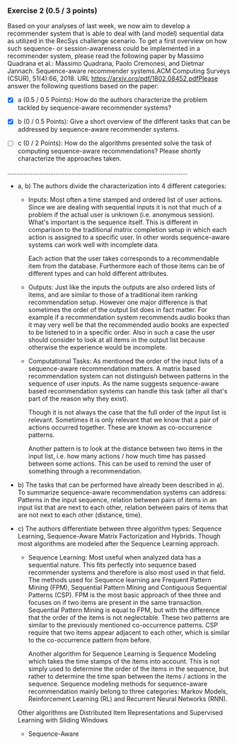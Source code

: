 ### Exercise 2 (0.5 / 3 points)
Based on your analyses of last week, we now aim to develop a recommender system that is able to deal with (and model) sequential data as utilized in the RecSys challenge scenario. To get a first overview on how such sequence- or session-awareness could be implemented in a recommender system, please read the following paper by Massimo Quadrana et al.: Massimo Quadrana, Paolo Cremonesi, and Dietmar Jannach.  Sequence-aware recommender systems.ACM Computing Surveys (CSUR), 51(4):66, 2018. URL https://arxiv.org/pdf/1802.08452.pdfPlease answer the following questions based on the paper:
  
- [x] a (0.5 / 0.5 Points): How do the authors characterize the problem tackled by sequence-aware recommender systems?

- [x] b (0 / 0.5 Points): Give a short overview of the different tasks that can be addressed by sequence-aware recommender systems.

- [ ] c (0 / 2 Points): How do the algorithms presented solve the task of computing sequence-aware recommendations? Please shortly characterize the approaches taken.

.....................................................................................................

- a, b) The authors divide the characterization into 4 different categories: 
  - Inputs: Most often a time stamped and ordered list of user actions. Since we are dealing with sequential inputs it is not that much of a problem if the actual user is unknown (i.e. anonymous session). What's important is the sequence itself. This is different in comparison to the traditional matrix completion setup in which each action is assigned to a specific user. In other words sequence-aware systems can work well with incomplete data. 
  
    Each action that the user takes corresponds to a recommendable item from the database. Furthermore each of those items can be of different types and can hold different attributes. 
    
  - Outputs: Just like the inputs the outputs are also ordered lists of items, and are similar to those of a traditional item ranking recommendation setup. However one major difference is that sometimes the order of the output list does in fact matter. For example if a recommendation system recommends audio books than it may very well be that the recommended audio books are expected to be listened to in a specific order. Also in such a case the user should consider to look at all items in the output list because otherwise the experience would be incomplete. 
  
  - Computational Tasks: As mentioned the order of the input lists of a sequence-aware recommendation matters. A matrix based recommendation system can not distinguish between patterns in the sequence of user inputs. As the name suggests sequence-aware based recommendation systems can handle this task (after all that's part of the reason why they exist). 
  
    Though it is not always the case that the full order of the input list is relevant. Sometimes it is only relevant that we know that a pair of actions occurred together. These are known as co-occurrence patterns. 
    
    Another pattern is to look at the distance between two items in the input list, i.e. how many actions / how much time has passed between some actions. This can be used to remind the user of something through a recommendation. 
    
    
- b) The tasks that can be performed have already been described in a). To summarize sequence-aware recommendation systems can address: Patterns in the input sequence, relation between pairs of items in an input list that are next to each other, relation between pairs of items that are not next to each other (distance, time). 

- c) The authors differentiate between three algorithm types: Sequence Learning, Sequence-Aware Matrix Factorization and Hybrids. Though most algorithms are modeled after the Sequence Learning approach. 

  - Sequence Learning: Most useful when analyzed data has a sequential nature. This fits perfectly into sequence based recommender systems and therefore is also most used in that field. The methods used for Sequence learning are Frequent Pattern Mining (FPM), Sequential Pattern Mining and Contiguous Sequential Patterns (CSP). FPM is the most basic approach of thee three and focuses on if two items are present in the same transaction. Sequential Pattern Mining is equal to FPM, but with the difference that the order of the items is not neglectable. These two patterns are similar to the previously mentioned co-occurrence patterns. CSP require that two items appear adjacent to each other, which is similar to the co-occurrence pattern from before. 
  
    Another algorithm for Sequence Learning is Sequence Modeling which takes the time stamps of the items into account. This is not simply used to determine the order of the items in the sequence, but rather to determine the time span between the items / actions in the sequence. Sequence modeling methods for sequence-aware recommendation mainly belong to three categories: Markov Models, Reinforcement Learning (RL) and Recurrent Neural Networks (RNN). 
  
  Other algorithms are Distributed Item Representations and Supervised Learning with Sliding Windows
  
  - Sequence-Aware 
